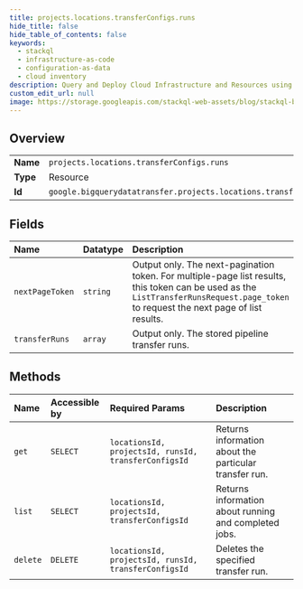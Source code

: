 ```yaml
---
title: projects.locations.transferConfigs.runs
hide_title: false
hide_table_of_contents: false
keywords:
  - stackql
  - infrastructure-as-code
  - configuration-as-data
  - cloud inventory
description: Query and Deploy Cloud Infrastructure and Resources using SQL
custom_edit_url: null
image: https://storage.googleapis.com/stackql-web-assets/blog/stackql-blog-post-featured-image.png
---
```

  
    

## Overview
<table><tbody>
<tr><td><b>Name</b></td><td><code>projects.locations.transferConfigs.runs</code></td></tr>
<tr><td><b>Type</b></td><td>Resource</td></tr>
<tr><td><b>Id</b></td><td><code>google.bigquerydatatransfer.projects.locations.transferConfigs.runs</code></td></tr>
</tbody></table>

## Fields
| Name | Datatype | Description |
|:-----|:---------|:------------|
| `nextPageToken` | `string` | Output only. The next-pagination token. For multiple-page list results, this token can be used as the `ListTransferRunsRequest.page_token` to request the next page of list results. |
| `transferRuns` | `array` | Output only. The stored pipeline transfer runs. |
## Methods
| Name | Accessible by | Required Params | Description |
|:-----|:--------------|:----------------|:------------|
| `get` | `SELECT` | `locationsId, projectsId, runsId, transferConfigsId` | Returns information about the particular transfer run. |
| `list` | `SELECT` | `locationsId, projectsId, transferConfigsId` | Returns information about running and completed jobs. |
| `delete` | `DELETE` | `locationsId, projectsId, runsId, transferConfigsId` | Deletes the specified transfer run. |
